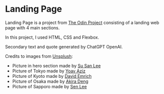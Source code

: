 # Landing Page

Landing Page is a project from [The Odin Project](https://www.theodinproject.com/) consisting of a landing web page with 4 main sections.

In this project, I used HTML, CSS and Flexbox.

Secondary text and quote generated by ChatGPT OpenAI.

Credits to images from [Unsplush](https://unsplash.com/):

- Picture in hero section made by [Su San Lee](https://unsplash.com/photos/E_eWwM29wfU)
- Picture of Tokyo made by [Yoav Aziz](https://unsplash.com/photos/tKCd-IWc4gI)
- Picture of Kyoto made by [David Emrich](https://unsplash.com/photos/EJvGBYjrwEA)
- Picture of Osaka made by [Akira Deng](https://unsplash.com/photos/t3GrQGwFX84)
- Picture of Sapporo made by [Sen Lee](https://unsplash.com/photos/FWUgjSeg1qo)
